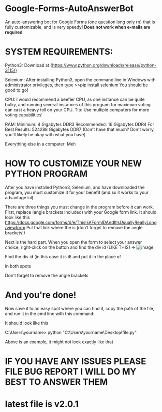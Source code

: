 # Google-Forms-AutoAnswerBot
An auto-answering bot for Google Forms (one question long only rn) that is fully customizable, and is very speedy!
**Does not work when e-mails are required**

# SYSTEM REQUIREMENTS:

Python3: 
  Download at {https://www.python.org/downloads/release/python-3115/}

Selenium:
  After installing Python3, open the command line in Windows with administrator privileges, then type >>pip install selenium
  You should be good to go!

CPU:
  I would recommend a beefier CPU, as one instance can be quite bulky, and running several instances of this program for maximum voting can cast a heavy toll on your CPU.
  Tip: Use multiple computers for more voting capabilities!

RAM:
  Minimum: 4 Gigabytes DDR3
  Recommended: 16 Gigabytes DDR4
  For Best Results: 524288 Gigabytes DDR7 (Don't have that much? Don't worry, you'll likely be okay with what you have)

Everything else in a computer:
  Meh

# HOW TO CUSTOMIZE YOUR NEW PYTHON PROGRAM

After you have installed Python3, Selenium, and have downloaded the program, you must customize it for your benefit (and so it works to your advantage lol).

There are three things you must change in the program before it can work.
First, replace <YOUR CHOSEN GOOGLE FORM> (angle brackets included) with your Google form link.
It should look like this <https://docs.google.com/forms/d/e/ThisIsAFormIDAndItIsUsuallyReallyLong/viewform>
Put that link where the <YOUR CHOSEN GOOGLE FORM> is (don't forget to remove the angle brackets!)

Next is the hard part. When you open the form to select your answer choice, right-click on the button and find the div id (LIKE THIS) -> ![image](https://github.com/KITKATKILLER67/Google-Forms-AutoAnswerBot/assets/58996262/1854e7de-8e64-429f-9fa1-14b3f40ea0a0)

Find the div id (in this case it is i8
and put it in the place of <DIV ID> in both spots

Don't forget to remove the angle brackets


# And you're done!

Now save it to an easy spot where you can find it, copy the path of the file, and run it in the cmd line with this command:

It should look like this

C:\Users\yourname> python "C:\Users\yourname\Desktop\file.py"

Above is an example, it might not look exactly like that


# IF YOU HAVE ANY ISSUES PLEASE FILE BUG REPORT I WILL DO MY BEST TO ANSWER THEM

# latest file is v2.0.1
